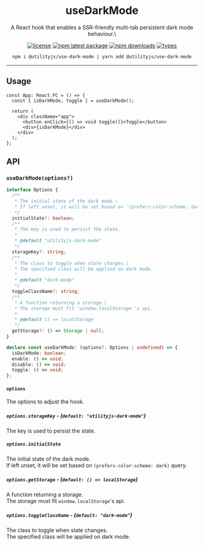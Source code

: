 <div align="center">
  <h1 align="center">
    useDarkMode
  </h1>
</div>

<div align="center">

A React hook that enables a SSR-friendly multi-tab persistent dark mode behaviour.\

[![license](https://img.shields.io/github/license/mimshins/utilityjs?color=212121&style=for-the-badge)](https://github.com/mimshins/utilityjs/blob/main/LICENSE)
[![npm latest package](https://img.shields.io/npm/v/@utilityjs/use-dark-mode?color=212121&style=for-the-badge)](https://www.npmjs.com/package/@utilityjs/use-dark-mode)
[![npm downloads](https://img.shields.io/npm/dm/@utilityjs/use-dark-mode?color=212121&style=for-the-badge)](https://www.npmjs.com/package/@utilityjs/use-dark-mode)
[![types](https://img.shields.io/npm/types/@utilityjs/use-dark-mode?color=212121&style=for-the-badge)](https://www.npmjs.com/package/@utilityjs/use-dark-mode)

```bash
npm i @utilityjs/use-dark-mode | yarn add @utilityjs/use-dark-mode
```

</div>

<hr>

## Usage

```tsx
const App: React.FC = () => {
  const { isDarkMode, toggle } = useDarkMode();

  return (
    <div className="app">
      <button onClick={() => void toggle()}>Toggle</button>
      <div>{isDarkMode}</div>
    </div>
  );
};
```

## API

### `useDarkMode(options?)`

```ts
interface Options {
  /**
   * The initial state of the dark mode.\
   * If left unset, it will be set based on `(prefers-color-scheme: dark)` query.
   */
  initialState?: boolean;
  /**
   * The key is used to persist the state.
   *
   * @default "utilityjs-dark-mode"
   */
  storageKey?: string;
  /**
   * The class to toggle when state changes.\
   * The specified class will be applied on dark mode.
   *
   * @default "dark-mode"
   */
  toggleClassName?: string;
  /**
   * A function returning a storage.\
   * The storage must fit `window.localStorage`'s api.
   *
   * @default () => localStorage
   */
  getStorage?: () => Storage | null;
}

declare const useDarkMode: (options?: Options | undefined) => {
  isDarkMode: boolean;
  enable: () => void;
  disable: () => void;
  toggle: () => void;
};
```

#### `options`

The options to adjust the hook.

##### `options.storageKey` - (`default: "utilityjs-dark-mode"`)

The key is used to persist the state.

##### `options.initialState`

The initial state of the dark mode.\
If left unset, it will be set based on `(prefers-color-scheme: dark)` query.

##### `options.getStorage` - (`default: () => localStorage`)

A function returning a storage.\
The storage must fit `window.localStorage`'s api.

##### `options.toggleClassName` - (`default: "dark-mode"`)

The class to toggle when state changes.\
The specified class will be applied on dark mode.